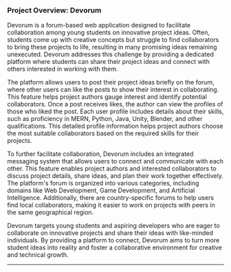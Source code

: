 ### Project Overview: Devorum

Devorum is a forum-based web application designed to facilitate collaboration among young students on innovative project ideas. Often, students come up with creative concepts but struggle to find collaborators to bring these projects to life, resulting in many promising ideas remaining unexecuted. Devorum addresses this challenge by providing a dedicated platform where students can share their project ideas and connect with others interested in working with them.

The platform allows users to post their project ideas briefly on the forum, where other users can like the posts to show their interest in collaborating. This feature helps project authors gauge interest and identify potential collaborators. Once a post receives likes, the author can view the profiles of those who liked the post. Each user profile includes details about their skills, such as proficiency in MERN, Python, Java, Unity, Blender, and other qualifications. This detailed profile information helps project authors choose the most suitable collaborators based on the required skills for their projects.

To further facilitate collaboration, Devorum includes an integrated messaging system that allows users to connect and communicate with each other. This feature enables project authors and interested collaborators to discuss project details, share ideas, and plan their work together effectively. The platform's forum is organized into various categories, including domains like Web Development, Game Development, and Artificial Intelligence. Additionally, there are country-specific forums to help users find local collaborators, making it easier to work on projects with peers in the same geographical region.

Devorum targets young students and aspiring developers who are eager to collaborate on innovative projects and share their ideas with like-minded individuals. By providing a platform to connect, Devorum aims to turn more student ideas into reality and foster a collaborative environment for creative and technical growth.

---
